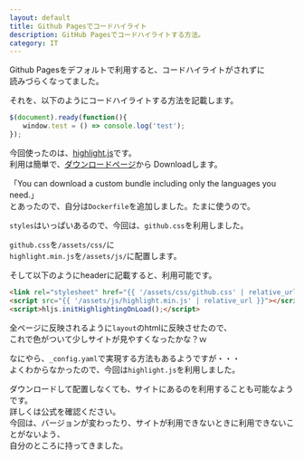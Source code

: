```yaml
---
layout: default
title: Github Pagesでコードハイライト
description: GitHub Pagesでコードハイライトする方法。
category: IT
---
```


Github Pagesをデフォルトで利用すると、コードハイライトがされずに  
読みづらくなってました。

それを、以下のようにコードハイライトする方法を記載します。

```JavaScript
$(document).ready(function(){
　　window.test = () => console.log('test');
});
```

今回使ったのは、[highlight.js](https://highlightjs.org/)です。  
利用は簡単で、[ダウンロードページ](https://highlightjs.org/download/)から
Downloadします。

「You can download a custom bundle including only the languages you need.」  
とあったので、自分は`Dockerfile`を追加しました。たまに使うので。

`styles`はいっぱいあるので、今回は、`github.css`を利用しました。

`github.css`を`/assets/css/`に  
`highlight.min.js`を`/assets/js/`に配置します。

そして以下のようにheaderに記載すると、利用可能です。

```HTML
<link rel="stylesheet" href="{{ '/assets/css/github.css' | relative_url }}">
<script src="{{ '/assets/js/highlight.min.js' | relative_url }}"></script>
<script>hljs.initHighlightingOnLoad();</script>
```

全ページに反映されるように`layout`のhtmlに反映させたので、  
これで色がついて少しサイトが見やすくなったかな？ｗ

なにやら、`_config.yaml`で実現する方法もあるようですが・・・  
よくわからなかったので、今回は`highlight.js`を利用しました。

ダウンロードして配置しなくても、サイトにあるのを利用することも可能なようです。  
詳しくは公式を確認ください。  
今回は、バージョンが変わったり、サイトが利用できないときに利用できないことがないよう、  
自分のところに持ってきました。
